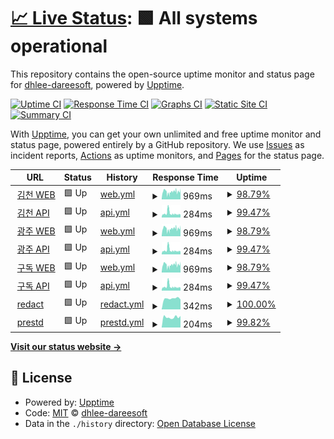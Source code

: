 # [📈 Live Status](https://dhlee-dareesoft.github.io/upptime): <!--live status--> **🟩 All systems operational**

This repository contains the open-source uptime monitor and status page for [dhlee-dareesoft](https://dhlee-dareesoft.github.io/upptime), powered by [Upptime](https://github.com/upptime/upptime).

[![Uptime CI](https://github.com/dhlee-dareesoft/upptime/workflows/Uptime%20CI/badge.svg)](https://github.com/dhlee-dareesoft/upptime/actions?query=workflow%3A%22Uptime+CI%22)
[![Response Time CI](https://github.com/dhlee-dareesoft/upptime/workflows/Response%20Time%20CI/badge.svg)](https://github.com/dhlee-dareesoft/upptime/actions?query=workflow%3A%22Response+Time+CI%22)
[![Graphs CI](https://github.com/dhlee-dareesoft/upptime/workflows/Graphs%20CI/badge.svg)](https://github.com/dhlee-dareesoft/upptime/actions?query=workflow%3A%22Graphs+CI%22)
[![Static Site CI](https://github.com/dhlee-dareesoft/upptime/workflows/Static%20Site%20CI/badge.svg)](https://github.com/dhlee-dareesoft/upptime/actions?query=workflow%3A%22Static+Site+CI%22)
[![Summary CI](https://github.com/dhlee-dareesoft/upptime/workflows/Summary%20CI/badge.svg)](https://github.com/dhlee-dareesoft/upptime/actions?query=workflow%3A%22Summary+CI%22)

With [Upptime](https://upptime.js.org), you can get your own unlimited and free uptime monitor and status page, powered entirely by a GitHub repository. We use [Issues](https://github.com/dhlee-dareesoft/upptime/issues) as incident reports, [Actions](https://github.com/dhlee-dareesoft/upptime/actions) as uptime monitors, and [Pages](https://dhlee-dareesoft.github.io/upptime) for the status page.

<!--start: status pages-->
<!-- This summary is generated by Upptime (https://github.com/upptime/upptime) -->
<!-- Do not edit this manually, your changes will be overwritten -->
<!-- prettier-ignore -->
| URL | Status | History | Response Time | Uptime |
| --- | ------ | ------- | ------------- | ------ |
| <img alt="" src="https://icons.duckduckgo.com/ip3/public.riaas.ai.ico" height="13"> [김천 WEB](https://public.riaas.ai) | 🟩 Up | [web.yml](https://github.com/dhlee-dareesoft/upptime/commits/HEAD/history/web.yml) | <details><summary><img alt="Response time graph" src="./graphs/web/response-time-week.png" height="20"> 969ms</summary><br><a href="https://dhlee-dareesoft.github.io/upptime/history/web"><img alt="Response time 911" src="https://img.shields.io/endpoint?url=https%3A%2F%2Fraw.githubusercontent.com%2Fdhlee-dareesoft%2Fupptime%2FHEAD%2Fapi%2Fweb%2Fresponse-time.json"></a><br><a href="https://dhlee-dareesoft.github.io/upptime/history/web"><img alt="24-hour response time 1070" src="https://img.shields.io/endpoint?url=https%3A%2F%2Fraw.githubusercontent.com%2Fdhlee-dareesoft%2Fupptime%2FHEAD%2Fapi%2Fweb%2Fresponse-time-day.json"></a><br><a href="https://dhlee-dareesoft.github.io/upptime/history/web"><img alt="7-day response time 969" src="https://img.shields.io/endpoint?url=https%3A%2F%2Fraw.githubusercontent.com%2Fdhlee-dareesoft%2Fupptime%2FHEAD%2Fapi%2Fweb%2Fresponse-time-week.json"></a><br><a href="https://dhlee-dareesoft.github.io/upptime/history/web"><img alt="30-day response time 962" src="https://img.shields.io/endpoint?url=https%3A%2F%2Fraw.githubusercontent.com%2Fdhlee-dareesoft%2Fupptime%2FHEAD%2Fapi%2Fweb%2Fresponse-time-month.json"></a><br><a href="https://dhlee-dareesoft.github.io/upptime/history/web"><img alt="1-year response time 909" src="https://img.shields.io/endpoint?url=https%3A%2F%2Fraw.githubusercontent.com%2Fdhlee-dareesoft%2Fupptime%2FHEAD%2Fapi%2Fweb%2Fresponse-time-year.json"></a></details> | <details><summary><a href="https://dhlee-dareesoft.github.io/upptime/history/web">98.79%</a></summary><a href="https://dhlee-dareesoft.github.io/upptime/history/web"><img alt="All-time uptime 99.88%" src="https://img.shields.io/endpoint?url=https%3A%2F%2Fraw.githubusercontent.com%2Fdhlee-dareesoft%2Fupptime%2FHEAD%2Fapi%2Fweb%2Fuptime.json"></a><br><a href="https://dhlee-dareesoft.github.io/upptime/history/web"><img alt="24-hour uptime 99.99%" src="https://img.shields.io/endpoint?url=https%3A%2F%2Fraw.githubusercontent.com%2Fdhlee-dareesoft%2Fupptime%2FHEAD%2Fapi%2Fweb%2Fuptime-day.json"></a><br><a href="https://dhlee-dareesoft.github.io/upptime/history/web"><img alt="7-day uptime 98.79%" src="https://img.shields.io/endpoint?url=https%3A%2F%2Fraw.githubusercontent.com%2Fdhlee-dareesoft%2Fupptime%2FHEAD%2Fapi%2Fweb%2Fuptime-week.json"></a><br><a href="https://dhlee-dareesoft.github.io/upptime/history/web"><img alt="30-day uptime 99.72%" src="https://img.shields.io/endpoint?url=https%3A%2F%2Fraw.githubusercontent.com%2Fdhlee-dareesoft%2Fupptime%2FHEAD%2Fapi%2Fweb%2Fuptime-month.json"></a><br><a href="https://dhlee-dareesoft.github.io/upptime/history/web"><img alt="1-year uptime 99.87%" src="https://img.shields.io/endpoint?url=https%3A%2F%2Fraw.githubusercontent.com%2Fdhlee-dareesoft%2Fupptime%2FHEAD%2Fapi%2Fweb%2Fuptime-year.json"></a></details>
| <img alt="" src="https://icons.duckduckgo.com/ip3/public.riaas.ai.ico" height="13"> [김천 API](https://public.riaas.ai/api/v2/customers/1) | 🟩 Up | [api.yml](https://github.com/dhlee-dareesoft/upptime/commits/HEAD/history/api.yml) | <details><summary><img alt="Response time graph" src="./graphs/api/response-time-week.png" height="20"> 284ms</summary><br><a href="https://dhlee-dareesoft.github.io/upptime/history/api"><img alt="Response time 235" src="https://img.shields.io/endpoint?url=https%3A%2F%2Fraw.githubusercontent.com%2Fdhlee-dareesoft%2Fupptime%2FHEAD%2Fapi%2Fapi%2Fresponse-time.json"></a><br><a href="https://dhlee-dareesoft.github.io/upptime/history/api"><img alt="24-hour response time 216" src="https://img.shields.io/endpoint?url=https%3A%2F%2Fraw.githubusercontent.com%2Fdhlee-dareesoft%2Fupptime%2FHEAD%2Fapi%2Fapi%2Fresponse-time-day.json"></a><br><a href="https://dhlee-dareesoft.github.io/upptime/history/api"><img alt="7-day response time 284" src="https://img.shields.io/endpoint?url=https%3A%2F%2Fraw.githubusercontent.com%2Fdhlee-dareesoft%2Fupptime%2FHEAD%2Fapi%2Fapi%2Fresponse-time-week.json"></a><br><a href="https://dhlee-dareesoft.github.io/upptime/history/api"><img alt="30-day response time 244" src="https://img.shields.io/endpoint?url=https%3A%2F%2Fraw.githubusercontent.com%2Fdhlee-dareesoft%2Fupptime%2FHEAD%2Fapi%2Fapi%2Fresponse-time-month.json"></a><br><a href="https://dhlee-dareesoft.github.io/upptime/history/api"><img alt="1-year response time 237" src="https://img.shields.io/endpoint?url=https%3A%2F%2Fraw.githubusercontent.com%2Fdhlee-dareesoft%2Fupptime%2FHEAD%2Fapi%2Fapi%2Fresponse-time-year.json"></a></details> | <details><summary><a href="https://dhlee-dareesoft.github.io/upptime/history/api">99.47%</a></summary><a href="https://dhlee-dareesoft.github.io/upptime/history/api"><img alt="All-time uptime 99.85%" src="https://img.shields.io/endpoint?url=https%3A%2F%2Fraw.githubusercontent.com%2Fdhlee-dareesoft%2Fupptime%2FHEAD%2Fapi%2Fapi%2Fuptime.json"></a><br><a href="https://dhlee-dareesoft.github.io/upptime/history/api"><img alt="24-hour uptime 99.99%" src="https://img.shields.io/endpoint?url=https%3A%2F%2Fraw.githubusercontent.com%2Fdhlee-dareesoft%2Fupptime%2FHEAD%2Fapi%2Fapi%2Fuptime-day.json"></a><br><a href="https://dhlee-dareesoft.github.io/upptime/history/api"><img alt="7-day uptime 99.47%" src="https://img.shields.io/endpoint?url=https%3A%2F%2Fraw.githubusercontent.com%2Fdhlee-dareesoft%2Fupptime%2FHEAD%2Fapi%2Fapi%2Fuptime-week.json"></a><br><a href="https://dhlee-dareesoft.github.io/upptime/history/api"><img alt="30-day uptime 99.68%" src="https://img.shields.io/endpoint?url=https%3A%2F%2Fraw.githubusercontent.com%2Fdhlee-dareesoft%2Fupptime%2FHEAD%2Fapi%2Fapi%2Fuptime-month.json"></a><br><a href="https://dhlee-dareesoft.github.io/upptime/history/api"><img alt="1-year uptime 99.86%" src="https://img.shields.io/endpoint?url=https%3A%2F%2Fraw.githubusercontent.com%2Fdhlee-dareesoft%2Fupptime%2FHEAD%2Fapi%2Fapi%2Fuptime-year.json"></a></details>
| <img alt="" src="https://icons.duckduckgo.com/ip3/gwangju.riaas.ai.ico" height="13"> [광주 WEB](https://gwangju.riaas.ai) | 🟩 Up | [web.yml](https://github.com/dhlee-dareesoft/upptime/commits/HEAD/history/web.yml) | <details><summary><img alt="Response time graph" src="./graphs/web/response-time-week.png" height="20"> 969ms</summary><br><a href="https://dhlee-dareesoft.github.io/upptime/history/web"><img alt="Response time 911" src="https://img.shields.io/endpoint?url=https%3A%2F%2Fraw.githubusercontent.com%2Fdhlee-dareesoft%2Fupptime%2FHEAD%2Fapi%2Fweb%2Fresponse-time.json"></a><br><a href="https://dhlee-dareesoft.github.io/upptime/history/web"><img alt="24-hour response time 1070" src="https://img.shields.io/endpoint?url=https%3A%2F%2Fraw.githubusercontent.com%2Fdhlee-dareesoft%2Fupptime%2FHEAD%2Fapi%2Fweb%2Fresponse-time-day.json"></a><br><a href="https://dhlee-dareesoft.github.io/upptime/history/web"><img alt="7-day response time 969" src="https://img.shields.io/endpoint?url=https%3A%2F%2Fraw.githubusercontent.com%2Fdhlee-dareesoft%2Fupptime%2FHEAD%2Fapi%2Fweb%2Fresponse-time-week.json"></a><br><a href="https://dhlee-dareesoft.github.io/upptime/history/web"><img alt="30-day response time 962" src="https://img.shields.io/endpoint?url=https%3A%2F%2Fraw.githubusercontent.com%2Fdhlee-dareesoft%2Fupptime%2FHEAD%2Fapi%2Fweb%2Fresponse-time-month.json"></a><br><a href="https://dhlee-dareesoft.github.io/upptime/history/web"><img alt="1-year response time 909" src="https://img.shields.io/endpoint?url=https%3A%2F%2Fraw.githubusercontent.com%2Fdhlee-dareesoft%2Fupptime%2FHEAD%2Fapi%2Fweb%2Fresponse-time-year.json"></a></details> | <details><summary><a href="https://dhlee-dareesoft.github.io/upptime/history/web">98.79%</a></summary><a href="https://dhlee-dareesoft.github.io/upptime/history/web"><img alt="All-time uptime 99.88%" src="https://img.shields.io/endpoint?url=https%3A%2F%2Fraw.githubusercontent.com%2Fdhlee-dareesoft%2Fupptime%2FHEAD%2Fapi%2Fweb%2Fuptime.json"></a><br><a href="https://dhlee-dareesoft.github.io/upptime/history/web"><img alt="24-hour uptime 99.99%" src="https://img.shields.io/endpoint?url=https%3A%2F%2Fraw.githubusercontent.com%2Fdhlee-dareesoft%2Fupptime%2FHEAD%2Fapi%2Fweb%2Fuptime-day.json"></a><br><a href="https://dhlee-dareesoft.github.io/upptime/history/web"><img alt="7-day uptime 98.79%" src="https://img.shields.io/endpoint?url=https%3A%2F%2Fraw.githubusercontent.com%2Fdhlee-dareesoft%2Fupptime%2FHEAD%2Fapi%2Fweb%2Fuptime-week.json"></a><br><a href="https://dhlee-dareesoft.github.io/upptime/history/web"><img alt="30-day uptime 99.72%" src="https://img.shields.io/endpoint?url=https%3A%2F%2Fraw.githubusercontent.com%2Fdhlee-dareesoft%2Fupptime%2FHEAD%2Fapi%2Fweb%2Fuptime-month.json"></a><br><a href="https://dhlee-dareesoft.github.io/upptime/history/web"><img alt="1-year uptime 99.87%" src="https://img.shields.io/endpoint?url=https%3A%2F%2Fraw.githubusercontent.com%2Fdhlee-dareesoft%2Fupptime%2FHEAD%2Fapi%2Fweb%2Fuptime-year.json"></a></details>
| <img alt="" src="https://icons.duckduckgo.com/ip3/gwangju.riaas.ai.ico" height="13"> [광주 API](https://gwangju.riaas.ai/api/v2/customers/1) | 🟩 Up | [api.yml](https://github.com/dhlee-dareesoft/upptime/commits/HEAD/history/api.yml) | <details><summary><img alt="Response time graph" src="./graphs/api/response-time-week.png" height="20"> 284ms</summary><br><a href="https://dhlee-dareesoft.github.io/upptime/history/api"><img alt="Response time 235" src="https://img.shields.io/endpoint?url=https%3A%2F%2Fraw.githubusercontent.com%2Fdhlee-dareesoft%2Fupptime%2FHEAD%2Fapi%2Fapi%2Fresponse-time.json"></a><br><a href="https://dhlee-dareesoft.github.io/upptime/history/api"><img alt="24-hour response time 216" src="https://img.shields.io/endpoint?url=https%3A%2F%2Fraw.githubusercontent.com%2Fdhlee-dareesoft%2Fupptime%2FHEAD%2Fapi%2Fapi%2Fresponse-time-day.json"></a><br><a href="https://dhlee-dareesoft.github.io/upptime/history/api"><img alt="7-day response time 284" src="https://img.shields.io/endpoint?url=https%3A%2F%2Fraw.githubusercontent.com%2Fdhlee-dareesoft%2Fupptime%2FHEAD%2Fapi%2Fapi%2Fresponse-time-week.json"></a><br><a href="https://dhlee-dareesoft.github.io/upptime/history/api"><img alt="30-day response time 244" src="https://img.shields.io/endpoint?url=https%3A%2F%2Fraw.githubusercontent.com%2Fdhlee-dareesoft%2Fupptime%2FHEAD%2Fapi%2Fapi%2Fresponse-time-month.json"></a><br><a href="https://dhlee-dareesoft.github.io/upptime/history/api"><img alt="1-year response time 237" src="https://img.shields.io/endpoint?url=https%3A%2F%2Fraw.githubusercontent.com%2Fdhlee-dareesoft%2Fupptime%2FHEAD%2Fapi%2Fapi%2Fresponse-time-year.json"></a></details> | <details><summary><a href="https://dhlee-dareesoft.github.io/upptime/history/api">99.47%</a></summary><a href="https://dhlee-dareesoft.github.io/upptime/history/api"><img alt="All-time uptime 99.85%" src="https://img.shields.io/endpoint?url=https%3A%2F%2Fraw.githubusercontent.com%2Fdhlee-dareesoft%2Fupptime%2FHEAD%2Fapi%2Fapi%2Fuptime.json"></a><br><a href="https://dhlee-dareesoft.github.io/upptime/history/api"><img alt="24-hour uptime 99.99%" src="https://img.shields.io/endpoint?url=https%3A%2F%2Fraw.githubusercontent.com%2Fdhlee-dareesoft%2Fupptime%2FHEAD%2Fapi%2Fapi%2Fuptime-day.json"></a><br><a href="https://dhlee-dareesoft.github.io/upptime/history/api"><img alt="7-day uptime 99.47%" src="https://img.shields.io/endpoint?url=https%3A%2F%2Fraw.githubusercontent.com%2Fdhlee-dareesoft%2Fupptime%2FHEAD%2Fapi%2Fapi%2Fuptime-week.json"></a><br><a href="https://dhlee-dareesoft.github.io/upptime/history/api"><img alt="30-day uptime 99.68%" src="https://img.shields.io/endpoint?url=https%3A%2F%2Fraw.githubusercontent.com%2Fdhlee-dareesoft%2Fupptime%2FHEAD%2Fapi%2Fapi%2Fuptime-month.json"></a><br><a href="https://dhlee-dareesoft.github.io/upptime/history/api"><img alt="1-year uptime 99.86%" src="https://img.shields.io/endpoint?url=https%3A%2F%2Fraw.githubusercontent.com%2Fdhlee-dareesoft%2Fupptime%2FHEAD%2Fapi%2Fapi%2Fuptime-year.json"></a></details>
| <img alt="" src="https://icons.duckduckgo.com/ip3/korea.riaas.ai.ico" height="13"> [구독 WEB](https://korea.riaas.ai) | 🟩 Up | [web.yml](https://github.com/dhlee-dareesoft/upptime/commits/HEAD/history/web.yml) | <details><summary><img alt="Response time graph" src="./graphs/web/response-time-week.png" height="20"> 969ms</summary><br><a href="https://dhlee-dareesoft.github.io/upptime/history/web"><img alt="Response time 911" src="https://img.shields.io/endpoint?url=https%3A%2F%2Fraw.githubusercontent.com%2Fdhlee-dareesoft%2Fupptime%2FHEAD%2Fapi%2Fweb%2Fresponse-time.json"></a><br><a href="https://dhlee-dareesoft.github.io/upptime/history/web"><img alt="24-hour response time 1070" src="https://img.shields.io/endpoint?url=https%3A%2F%2Fraw.githubusercontent.com%2Fdhlee-dareesoft%2Fupptime%2FHEAD%2Fapi%2Fweb%2Fresponse-time-day.json"></a><br><a href="https://dhlee-dareesoft.github.io/upptime/history/web"><img alt="7-day response time 969" src="https://img.shields.io/endpoint?url=https%3A%2F%2Fraw.githubusercontent.com%2Fdhlee-dareesoft%2Fupptime%2FHEAD%2Fapi%2Fweb%2Fresponse-time-week.json"></a><br><a href="https://dhlee-dareesoft.github.io/upptime/history/web"><img alt="30-day response time 962" src="https://img.shields.io/endpoint?url=https%3A%2F%2Fraw.githubusercontent.com%2Fdhlee-dareesoft%2Fupptime%2FHEAD%2Fapi%2Fweb%2Fresponse-time-month.json"></a><br><a href="https://dhlee-dareesoft.github.io/upptime/history/web"><img alt="1-year response time 909" src="https://img.shields.io/endpoint?url=https%3A%2F%2Fraw.githubusercontent.com%2Fdhlee-dareesoft%2Fupptime%2FHEAD%2Fapi%2Fweb%2Fresponse-time-year.json"></a></details> | <details><summary><a href="https://dhlee-dareesoft.github.io/upptime/history/web">98.79%</a></summary><a href="https://dhlee-dareesoft.github.io/upptime/history/web"><img alt="All-time uptime 99.88%" src="https://img.shields.io/endpoint?url=https%3A%2F%2Fraw.githubusercontent.com%2Fdhlee-dareesoft%2Fupptime%2FHEAD%2Fapi%2Fweb%2Fuptime.json"></a><br><a href="https://dhlee-dareesoft.github.io/upptime/history/web"><img alt="24-hour uptime 99.99%" src="https://img.shields.io/endpoint?url=https%3A%2F%2Fraw.githubusercontent.com%2Fdhlee-dareesoft%2Fupptime%2FHEAD%2Fapi%2Fweb%2Fuptime-day.json"></a><br><a href="https://dhlee-dareesoft.github.io/upptime/history/web"><img alt="7-day uptime 98.79%" src="https://img.shields.io/endpoint?url=https%3A%2F%2Fraw.githubusercontent.com%2Fdhlee-dareesoft%2Fupptime%2FHEAD%2Fapi%2Fweb%2Fuptime-week.json"></a><br><a href="https://dhlee-dareesoft.github.io/upptime/history/web"><img alt="30-day uptime 99.72%" src="https://img.shields.io/endpoint?url=https%3A%2F%2Fraw.githubusercontent.com%2Fdhlee-dareesoft%2Fupptime%2FHEAD%2Fapi%2Fweb%2Fuptime-month.json"></a><br><a href="https://dhlee-dareesoft.github.io/upptime/history/web"><img alt="1-year uptime 99.87%" src="https://img.shields.io/endpoint?url=https%3A%2F%2Fraw.githubusercontent.com%2Fdhlee-dareesoft%2Fupptime%2FHEAD%2Fapi%2Fweb%2Fuptime-year.json"></a></details>
| <img alt="" src="https://icons.duckduckgo.com/ip3/korea.riaas.ai.ico" height="13"> [구독 API](https://korea.riaas.ai/api/v2/customers/1) | 🟩 Up | [api.yml](https://github.com/dhlee-dareesoft/upptime/commits/HEAD/history/api.yml) | <details><summary><img alt="Response time graph" src="./graphs/api/response-time-week.png" height="20"> 284ms</summary><br><a href="https://dhlee-dareesoft.github.io/upptime/history/api"><img alt="Response time 235" src="https://img.shields.io/endpoint?url=https%3A%2F%2Fraw.githubusercontent.com%2Fdhlee-dareesoft%2Fupptime%2FHEAD%2Fapi%2Fapi%2Fresponse-time.json"></a><br><a href="https://dhlee-dareesoft.github.io/upptime/history/api"><img alt="24-hour response time 216" src="https://img.shields.io/endpoint?url=https%3A%2F%2Fraw.githubusercontent.com%2Fdhlee-dareesoft%2Fupptime%2FHEAD%2Fapi%2Fapi%2Fresponse-time-day.json"></a><br><a href="https://dhlee-dareesoft.github.io/upptime/history/api"><img alt="7-day response time 284" src="https://img.shields.io/endpoint?url=https%3A%2F%2Fraw.githubusercontent.com%2Fdhlee-dareesoft%2Fupptime%2FHEAD%2Fapi%2Fapi%2Fresponse-time-week.json"></a><br><a href="https://dhlee-dareesoft.github.io/upptime/history/api"><img alt="30-day response time 244" src="https://img.shields.io/endpoint?url=https%3A%2F%2Fraw.githubusercontent.com%2Fdhlee-dareesoft%2Fupptime%2FHEAD%2Fapi%2Fapi%2Fresponse-time-month.json"></a><br><a href="https://dhlee-dareesoft.github.io/upptime/history/api"><img alt="1-year response time 237" src="https://img.shields.io/endpoint?url=https%3A%2F%2Fraw.githubusercontent.com%2Fdhlee-dareesoft%2Fupptime%2FHEAD%2Fapi%2Fapi%2Fresponse-time-year.json"></a></details> | <details><summary><a href="https://dhlee-dareesoft.github.io/upptime/history/api">99.47%</a></summary><a href="https://dhlee-dareesoft.github.io/upptime/history/api"><img alt="All-time uptime 99.85%" src="https://img.shields.io/endpoint?url=https%3A%2F%2Fraw.githubusercontent.com%2Fdhlee-dareesoft%2Fupptime%2FHEAD%2Fapi%2Fapi%2Fuptime.json"></a><br><a href="https://dhlee-dareesoft.github.io/upptime/history/api"><img alt="24-hour uptime 99.99%" src="https://img.shields.io/endpoint?url=https%3A%2F%2Fraw.githubusercontent.com%2Fdhlee-dareesoft%2Fupptime%2FHEAD%2Fapi%2Fapi%2Fuptime-day.json"></a><br><a href="https://dhlee-dareesoft.github.io/upptime/history/api"><img alt="7-day uptime 99.47%" src="https://img.shields.io/endpoint?url=https%3A%2F%2Fraw.githubusercontent.com%2Fdhlee-dareesoft%2Fupptime%2FHEAD%2Fapi%2Fapi%2Fuptime-week.json"></a><br><a href="https://dhlee-dareesoft.github.io/upptime/history/api"><img alt="30-day uptime 99.68%" src="https://img.shields.io/endpoint?url=https%3A%2F%2Fraw.githubusercontent.com%2Fdhlee-dareesoft%2Fupptime%2FHEAD%2Fapi%2Fapi%2Fuptime-month.json"></a><br><a href="https://dhlee-dareesoft.github.io/upptime/history/api"><img alt="1-year uptime 99.86%" src="https://img.shields.io/endpoint?url=https%3A%2F%2Fraw.githubusercontent.com%2Fdhlee-dareesoft%2Fupptime%2FHEAD%2Fapi%2Fapi%2Fuptime-year.json"></a></details>
| <img alt="" src="https://icons.duckduckgo.com/ip3/35.222.58.120.ico" height="13"> [redact](http://35.222.58.120:8787/services/v3/status) | 🟩 Up | [redact.yml](https://github.com/dhlee-dareesoft/upptime/commits/HEAD/history/redact.yml) | <details><summary><img alt="Response time graph" src="./graphs/redact/response-time-week.png" height="20"> 342ms</summary><br><a href="https://dhlee-dareesoft.github.io/upptime/history/redact"><img alt="Response time 395" src="https://img.shields.io/endpoint?url=https%3A%2F%2Fraw.githubusercontent.com%2Fdhlee-dareesoft%2Fupptime%2FHEAD%2Fapi%2Fredact%2Fresponse-time.json"></a><br><a href="https://dhlee-dareesoft.github.io/upptime/history/redact"><img alt="24-hour response time 309" src="https://img.shields.io/endpoint?url=https%3A%2F%2Fraw.githubusercontent.com%2Fdhlee-dareesoft%2Fupptime%2FHEAD%2Fapi%2Fredact%2Fresponse-time-day.json"></a><br><a href="https://dhlee-dareesoft.github.io/upptime/history/redact"><img alt="7-day response time 342" src="https://img.shields.io/endpoint?url=https%3A%2F%2Fraw.githubusercontent.com%2Fdhlee-dareesoft%2Fupptime%2FHEAD%2Fapi%2Fredact%2Fresponse-time-week.json"></a><br><a href="https://dhlee-dareesoft.github.io/upptime/history/redact"><img alt="30-day response time 351" src="https://img.shields.io/endpoint?url=https%3A%2F%2Fraw.githubusercontent.com%2Fdhlee-dareesoft%2Fupptime%2FHEAD%2Fapi%2Fredact%2Fresponse-time-month.json"></a><br><a href="https://dhlee-dareesoft.github.io/upptime/history/redact"><img alt="1-year response time 356" src="https://img.shields.io/endpoint?url=https%3A%2F%2Fraw.githubusercontent.com%2Fdhlee-dareesoft%2Fupptime%2FHEAD%2Fapi%2Fredact%2Fresponse-time-year.json"></a></details> | <details><summary><a href="https://dhlee-dareesoft.github.io/upptime/history/redact">100.00%</a></summary><a href="https://dhlee-dareesoft.github.io/upptime/history/redact"><img alt="All-time uptime 99.99%" src="https://img.shields.io/endpoint?url=https%3A%2F%2Fraw.githubusercontent.com%2Fdhlee-dareesoft%2Fupptime%2FHEAD%2Fapi%2Fredact%2Fuptime.json"></a><br><a href="https://dhlee-dareesoft.github.io/upptime/history/redact"><img alt="24-hour uptime 100.00%" src="https://img.shields.io/endpoint?url=https%3A%2F%2Fraw.githubusercontent.com%2Fdhlee-dareesoft%2Fupptime%2FHEAD%2Fapi%2Fredact%2Fuptime-day.json"></a><br><a href="https://dhlee-dareesoft.github.io/upptime/history/redact"><img alt="7-day uptime 100.00%" src="https://img.shields.io/endpoint?url=https%3A%2F%2Fraw.githubusercontent.com%2Fdhlee-dareesoft%2Fupptime%2FHEAD%2Fapi%2Fredact%2Fuptime-week.json"></a><br><a href="https://dhlee-dareesoft.github.io/upptime/history/redact"><img alt="30-day uptime 100.00%" src="https://img.shields.io/endpoint?url=https%3A%2F%2Fraw.githubusercontent.com%2Fdhlee-dareesoft%2Fupptime%2FHEAD%2Fapi%2Fredact%2Fuptime-month.json"></a><br><a href="https://dhlee-dareesoft.github.io/upptime/history/redact"><img alt="1-year uptime 99.99%" src="https://img.shields.io/endpoint?url=https%3A%2F%2Fraw.githubusercontent.com%2Fdhlee-dareesoft%2Fupptime%2FHEAD%2Fapi%2Fredact%2Fuptime-year.json"></a></details>
| <img alt="" src="https://icons.duckduckgo.com/ip3/korea.riaas.ai.ico" height="13"> [prestd](https://korea.riaas.ai/prest/schemas) | 🟩 Up | [prestd.yml](https://github.com/dhlee-dareesoft/upptime/commits/HEAD/history/prestd.yml) | <details><summary><img alt="Response time graph" src="./graphs/prestd/response-time-week.png" height="20"> 204ms</summary><br><a href="https://dhlee-dareesoft.github.io/upptime/history/prestd"><img alt="Response time 177" src="https://img.shields.io/endpoint?url=https%3A%2F%2Fraw.githubusercontent.com%2Fdhlee-dareesoft%2Fupptime%2FHEAD%2Fapi%2Fprestd%2Fresponse-time.json"></a><br><a href="https://dhlee-dareesoft.github.io/upptime/history/prestd"><img alt="24-hour response time 228" src="https://img.shields.io/endpoint?url=https%3A%2F%2Fraw.githubusercontent.com%2Fdhlee-dareesoft%2Fupptime%2FHEAD%2Fapi%2Fprestd%2Fresponse-time-day.json"></a><br><a href="https://dhlee-dareesoft.github.io/upptime/history/prestd"><img alt="7-day response time 204" src="https://img.shields.io/endpoint?url=https%3A%2F%2Fraw.githubusercontent.com%2Fdhlee-dareesoft%2Fupptime%2FHEAD%2Fapi%2Fprestd%2Fresponse-time-week.json"></a><br><a href="https://dhlee-dareesoft.github.io/upptime/history/prestd"><img alt="30-day response time 184" src="https://img.shields.io/endpoint?url=https%3A%2F%2Fraw.githubusercontent.com%2Fdhlee-dareesoft%2Fupptime%2FHEAD%2Fapi%2Fprestd%2Fresponse-time-month.json"></a><br><a href="https://dhlee-dareesoft.github.io/upptime/history/prestd"><img alt="1-year response time 177" src="https://img.shields.io/endpoint?url=https%3A%2F%2Fraw.githubusercontent.com%2Fdhlee-dareesoft%2Fupptime%2FHEAD%2Fapi%2Fprestd%2Fresponse-time-year.json"></a></details> | <details><summary><a href="https://dhlee-dareesoft.github.io/upptime/history/prestd">99.82%</a></summary><a href="https://dhlee-dareesoft.github.io/upptime/history/prestd"><img alt="All-time uptime 99.96%" src="https://img.shields.io/endpoint?url=https%3A%2F%2Fraw.githubusercontent.com%2Fdhlee-dareesoft%2Fupptime%2FHEAD%2Fapi%2Fprestd%2Fuptime.json"></a><br><a href="https://dhlee-dareesoft.github.io/upptime/history/prestd"><img alt="24-hour uptime 100.00%" src="https://img.shields.io/endpoint?url=https%3A%2F%2Fraw.githubusercontent.com%2Fdhlee-dareesoft%2Fupptime%2FHEAD%2Fapi%2Fprestd%2Fuptime-day.json"></a><br><a href="https://dhlee-dareesoft.github.io/upptime/history/prestd"><img alt="7-day uptime 99.82%" src="https://img.shields.io/endpoint?url=https%3A%2F%2Fraw.githubusercontent.com%2Fdhlee-dareesoft%2Fupptime%2FHEAD%2Fapi%2Fprestd%2Fuptime-week.json"></a><br><a href="https://dhlee-dareesoft.github.io/upptime/history/prestd"><img alt="30-day uptime 99.96%" src="https://img.shields.io/endpoint?url=https%3A%2F%2Fraw.githubusercontent.com%2Fdhlee-dareesoft%2Fupptime%2FHEAD%2Fapi%2Fprestd%2Fuptime-month.json"></a><br><a href="https://dhlee-dareesoft.github.io/upptime/history/prestd"><img alt="1-year uptime 99.95%" src="https://img.shields.io/endpoint?url=https%3A%2F%2Fraw.githubusercontent.com%2Fdhlee-dareesoft%2Fupptime%2FHEAD%2Fapi%2Fprestd%2Fuptime-year.json"></a></details>

<!--end: status pages-->

[**Visit our status website →**](https://dhlee-dareesoft.github.io/upptime)

## 📄 License

- Powered by: [Upptime](https://github.com/upptime/upptime)
- Code: [MIT](./LICENSE) © [dhlee-dareesoft](https://dhlee-dareesoft.github.io/upptime)
- Data in the `./history` directory: [Open Database License](https://opendatacommons.org/licenses/odbl/1-0/)
